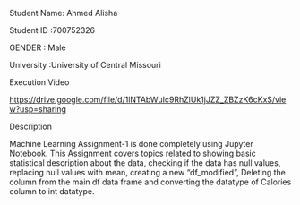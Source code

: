 Student Name: Ahmed Alisha

Student ID :700752326

GENDER : Male

University :University of Central Missouri

Execution Video

https://drive.google.com/file/d/1lNTAbWuIc9RhZlUk1jJZZ_ZBZzK6cKxS/view?usp=sharing

Description

Machine Learning Assignment-1 is done completely using Jupyter Notebook. This Assignment covers topics related to showing basic statistical description about the data, checking if the data has null values, replacing null values with mean, creating a new “df_modified”, Deleting the column from the main df data frame and converting the datatype of Calories column to int datatype.
